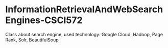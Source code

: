 # InformationRetrievalAndWebSearchEngines-CSCI572
Class about search engine, used technology: Google Cloud, Hadoop, Page Rank, Solr, BeautifulSoup

